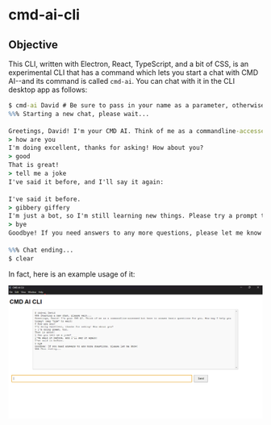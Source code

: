 # cmd-ai-cli

## Objective

This CLI, written with Electron, React, TypeScript, and a bit of CSS, is an experimental CLI that has a command which lets you start a chat with CMD AI--and its command is called `cmd-ai`. You can chat with it in the CLI desktop app as follows:

```cmd
$ cmd-ai David # Be sure to pass in your name as a parameter, otherwise CMD AI will call you Anonymous.
%%% Starting a new chat, please wait...

Greetings, David! I'm your CMD AI. Think of me as a commandline-accessed bot here to answer basic questions for you. How may I help you today? (say "bye" to exit)
> how are you
I'm doing excellent, thanks for asking! How about you?
> good
That is great!
> tell me a joke
I've said it before, and I'll say it again:

I've said it before.
> gibbery giffery
I'm just a bot, so I'm still learning new things. Please try a prompt that I am capable of answering.
> bye
Goodbye! If you need answers to any more questions, please let me know!

%%% Chat ending...
$ clear
```

In fact, here is an example usage of it:

![CMD AI CLI Example Usage](cmd-ai-cli_example-usage.png)
